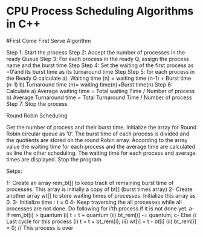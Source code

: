 # CPU Process Scheduling Algorithms in C++


#First Come First Serve Algorithm

Step 1: Start the process
Step 2: Accept the number of processes in the ready Queue
Step 3: For each process in the ready Q, assign the process name and the burst time Step
Step 4: Set the waiting of the first process as =0‘and its burst time as its turnaround time Step
Step 5: for each process in the Ready Q calculate
	a). Waiting time (n) = waiting time (n-1) + Burst time (n-1) 
	b).Turnaround time (n)= waiting time(n)+Burst time(n) 
Step 6: Calculate
	a) Average waiting time = Total waiting Time / Number of process 
	b) Average Turnaround time = Total Turnaround Time / Number of process                                     
Step 7: Stop the process 


Round Robin Scheduling


Get the number of process and their burst time.
 Initialize the array for Round Robin circular queue as ‘0’.
The burst time of each process is divided and the quotients are stored on the round Robin array.
 According to the array value the waiting time for each process and the average time are calculated as line the other scheduling.
The waiting time for each process and average times are displayed.
 Stop the program.
 
 
 Setps:
 
 1- Create an array rem_bt[] to keep track of remaining
   burst time of processes. This array is initially a 
   copy of bt[] (burst times array)
2- Create another array wt[] to store waiting times
   of processes. Initialize this array as 0.
3- Initialize time : t = 0
4- Keep traversing the all processes while all processes
   are not done. Do following for i'th process if it is
   not done yet.
    a- If rem_bt[i] > quantum
       (i)  t = t + quantum
       (ii) bt_rem[i] -= quantum;
    c- Else // Last cycle for this process
       (i)  t = t + bt_rem[i];
       (ii) wt[i] = t - bt[i]
       (ii) bt_rem[i] = 0; // This process is over

 

